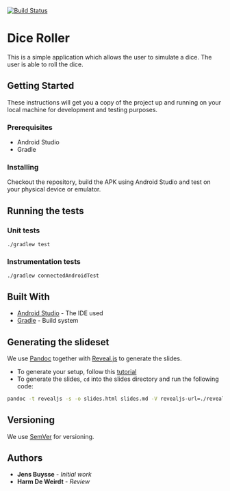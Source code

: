 [![Build Status](http://35.224.240.121/jenkins/buildStatus/icon?job=diceroller%2Fmaster)](http://35.224.240.121/jenkins/job/diceroller/job/master/)

# Dice Roller

This is a simple application which allows the user to simulate a dice. The user is able to roll
the dice. 

## Getting Started

These instructions will get you a copy of the project up and running on your local machine
for development and testing purposes.

### Prerequisites

- Android Studio
- Gradle


### Installing

Checkout the repository, build the APK using Android Studio and test on your physical device or emulator. 

## Running the tests

### Unit tests

```
./gradlew test
```

### Instrumentation tests

```
./gradlew connectedAndroidTest
```


## Built With

* [Android Studio](https://developer.android.com/studio) - The IDE used
* [Gradle](https://gradle.org/) - Build system

## Generating the slideset

We use [Pandoc](https://pandoc.org/index.html) together with [Reveal.js](https://pandoc.org/index.html) to generate the slides.

- To generate your setup, follow this [tutorial](https://github.com/jgm/pandoc/wiki/Using-pandoc-to-produce-reveal.js-slides) 
- To generate the slides, `cd` into the slides directory and run the following code:

```bash
pandoc -t revealjs -s -o slides.html slides.md -V revealjs-url=./reveal.js
```

## Versioning

We use [SemVer](http://semver.org/) for versioning. 

## Authors

* **Jens Buysse** - *Initial work*
* **Harm De Weirdt** - *Review*

